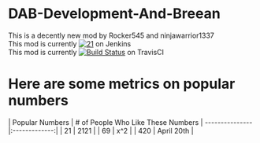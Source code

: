 # DAB-Development-And-Breean

This is a decently new mod by Rocker545 and ninjawarrior1337<br>
This mod is currently [![21](http://99.186.17.41:8080/job/DAB-Development-And-Breean/badge/icon)](http://99.186.17.41:8080/job/DAB-Development-And-Breean/) on Jenkins<br>
This mod is currently [![Build Status](https://travis-ci.org/ninjawarrior1337/DAB-Development-And-Breean.svg?branch=master)](https://travis-ci.org/ninjawarrior1337/DAB-Development-And-Breean) on TravisCI<br>

<h1>Here are some metrics on popular numbers</h1>
| Popular Numbers | # of People Who Like These Numbers
| --------------- |:-------------:| 
| 21              | 2121 |
| 69              | x^2      |
| 420             | April 20th      |
